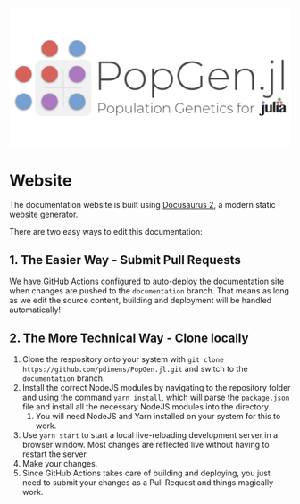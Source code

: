 ![error_cactus](/static/img/logo_banner.png)

# Website
The documentation website is built using [Docusaurus 2](https://v2.docusaurus.io/), a modern static website generator.

There are two easy ways to edit this documentation:

## 1. The Easier Way - Submit Pull Requests
We have GitHub Actions configured to auto-deploy the documentation site when changes are pushed to the `documentation` branch. That means as long as we edit the source content, building and deployment will be handled automatically!

## 2. The More Technical Way - Clone locally
1. Clone the respository onto your system with `git clone https://github.com/pdimens/PopGen.jl.git` and switch to the `documentation` branch.
2. Install the correct NodeJS modules by navigating to the repository folder and using the command `yarn install`, which will parse the `package.json` file and install all the necessary NodeJS modules into the directory.
    1. You will need NodeJS and Yarn installed on your system for this to work.
3. Use `yarn start` to start a local live-reloading development server in a browser window. Most changes are reflected live without having to restart the server.
4. Make your changes.
5. Since GitHub Actions takes care of building and deploying, you just need to submit your changes as a Pull Request and things magically work. 
